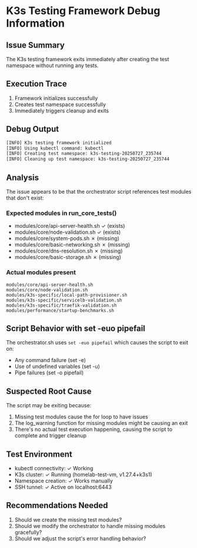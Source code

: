 # K3s Testing Framework Debug Information

## Issue Summary

The K3s testing framework exits immediately after creating the test namespace without running any tests.

## Execution Trace

1. Framework initializes successfully
2. Creates test namespace successfully
3. Immediately triggers cleanup and exits

## Debug Output

```bash
[INFO] K3s testing framework initialized
[INFO] Using kubectl command: kubectl
[INFO] Creating test namespace: k3s-testing-20250727_235744
[INFO] Cleaning up test namespace: k3s-testing-20250727_235744
```

## Analysis

The issue appears to be that the orchestrator script references test modules that don't exist:

### Expected modules in run_core_tests()

- modules/core/api-server-health.sh ✓ (exists)
- modules/core/node-validation.sh ✓ (exists)
- modules/core/system-pods.sh ✗ (missing)
- modules/core/basic-networking.sh ✗ (missing)
- modules/core/dns-resolution.sh ✗ (missing)
- modules/core/basic-storage.sh ✗ (missing)

### Actual modules present

```
modules/core/api-server-health.sh
modules/core/node-validation.sh
modules/k3s-specific/local-path-provisioner.sh
modules/k3s-specific/servicelb-validation.sh
modules/k3s-specific/traefik-validation.sh
modules/performance/startup-benchmarks.sh
```

## Script Behavior with set -euo pipefail

The orchestrator.sh uses `set -euo pipefail` which causes the script to exit on:

- Any command failure (set -e)
- Use of undefined variables (set -u)
- Pipe failures (set -o pipefail)

## Suspected Root Cause

The script may be exiting because:

1. Missing test modules cause the for loop to have issues
2. The log_warning function for missing modules might be causing an exit
3. There's no actual test execution happening, causing the script to complete and trigger cleanup

## Test Environment

- kubectl connectivity: ✓ Working
- K3s cluster: ✓ Running (homelab-test-vm, v1.27.4+k3s1)
- Namespace creation: ✓ Works manually
- SSH tunnel: ✓ Active on localhost:6443

## Recommendations Needed

1. Should we create the missing test modules?
2. Should we modify the orchestrator to handle missing modules gracefully?
3. Should we adjust the script's error handling behavior?
